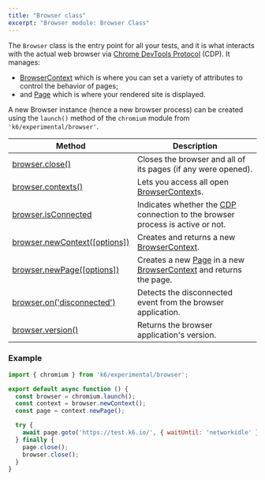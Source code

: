 ```yaml
---
title: "Browser class"
excerpt: "Browser module: Browser Class"
---
```


The `Browser` class is the entry point for all your tests, and it is what interacts with the actual web browser via [Chrome DevTools Protocol](https://chromedevtools.github.io/devtools-protocol/) (CDP). It manages:
- [BrowserContext](/javascript-api/k6-experimental/browser/browsercontext/) which is where you can set a variety of attributes to control the behavior of pages;
- and [Page](/javascript-api/k6-experimental/browser/page/) which is where your rendered site is displayed.

A new Browser instance (hence a new browser process) can be created using the `launch()` method of the `chromium` module from `'k6/experimental/browser'`.

| Method                                                                                    | Description                                                                                                                                           |
|-------------------------------------------------------------------------------------------|-------------------------------------------------------------------------------------------------------------------------------------------------------|
| [browser.close()](/javascript-api/k6-experimental/browser/browser-class/close)                              | Closes the browser and all of its pages (if any were opened).                                                                                         |
| [browser.contexts()](/javascript-api/k6-experimental/browser/browser-class/contexts)                        | Lets you access all open [BrowserContext](/javascript-api/k6-experimental/browser/browsercontext/)s.                                                        |
| [browser.isConnected](/javascript-api/k6-experimental/browser/browser-class/isconnected) <BWIPT id="453"/>  | Indicates whether the [CDP](https://chromedevtools.github.io/devtools-protocol/) connection to the browser process is active or not.                  |
| [browser.newContext([options])](/javascript-api/k6-experimental/browser/browser-class/newcontext/) <BWIPT id="455"/> | Creates and returns a new [BrowserContext](/javascript-api/k6-experimental/browser/browsercontext/).                                                             |
| [browser.newPage([options])](/javascript-api/k6-experimental/browser/browser-class/newpage)  <BWIPT id="455"/>       | Creates a new [Page](/javascript-api/k6-experimental/browser/page/) in a new [BrowserContext](/javascript-api/k6-experimental/browser/browsercontext/) and returns the page. |
| [browser.on('disconnected')](/javascript-api/k6-experimental/browser/browser-class/on/) | Detects the disconnected event from the browser application. |
| [browser.version()](/javascript-api/k6-experimental/browser/browser-class/version/)                          | Returns the browser application's version.                                                                                                            |

### Example

<CodeGroup labels={[]}>

```javascript
import { chromium } from 'k6/experimental/browser';

export default async function () {
  const browser = chromium.launch();
  const context = browser.newContext();
  const page = context.newPage();

  try {
    await page.goto('https://test.k6.io/', { waitUntil: 'networkidle' });
  } finally {
    page.close();
    browser.close();
  }
}
```

</CodeGroup>
